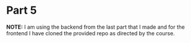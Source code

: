 # Part 5

**NOTE:** I am using the backend from the last part that I made and for the frontend I have cloned the provided repo as directed by the course.


